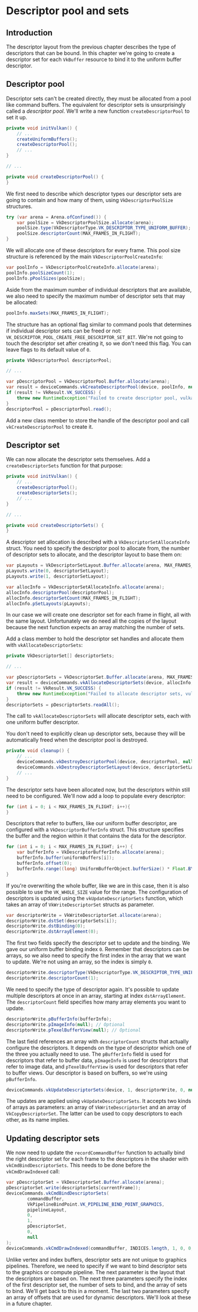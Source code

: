 # Descriptor pool and sets

## Introduction

The descriptor layout from the previous chapter describes the type of descriptors that can be bound. In this chapter we're going to create a descriptor set for each `VkBuffer` resource to bind it to the uniform buffer descriptor.

## Descriptor pool

Descriptor sets can't be created directly, they must be allocated from a pool like command buffers. The equivalent for descriptor sets is unsurprisingly called a *descriptor pool*. We'll write a new function `createDescriptorPool` to set it up.

```java
private void initVulkan() {
    // ...
    createUniformBuffers();
    createDescriptorPool();
    // ...
}

// ...

private void createDescriptorPool() {
}
```

We first need to describe which descriptor types our descriptor sets are going to contain and how many of them, using `VkDescriptorPoolSize` structures.

```java
try (var arena = Arena.ofConfined()) {
    var poolSize = VkDescriptorPoolSize.allocate(arena);
    poolSize.type(VkDescriptorType.VK_DESCRIPTOR_TYPE_UNIFORM_BUFFER);
    poolSize.descriptorCount(MAX_FRAMES_IN_FLIGHT);
}
```

We will allocate one of these descriptors for every frame. This pool size structure is referenced by the main `VkDescriptorPoolCreateInfo`:

```java
var poolInfo = VkDescriptorPoolCreateInfo.allocate(arena);
poolInfo.poolSizeCount(1);
poolInfo.pPoolSizes(poolSize);
```

Aside from the maximum number of individual descriptors that are available, we also need to specify the maximum number of descriptor sets that may be allocated:

```java
poolInfo.maxSets(MAX_FRAMES_IN_FLIGHT);
```

The structure has an optional flag similar to command pools that determines if individual descriptor sets can be freed or not: `VK_DESCRIPTOR_POOL_CREATE_FREE_DESCRIPTOR_SET_BIT`. We're not going to touch the descriptor set after creating it, so we don't need this flag. You can leave flags to its default value of `0`.

```java
private VkDescriptorPool descriptorPool;

// ...

var pDescriptorPool = VkDescriptorPool.Buffer.allocate(arena);
var result = deviceCommands.vkCreateDescriptorPool(device, poolInfo, null, pDescriptorPool);
if (result != VkResult.VK_SUCCESS) {
    throw new RuntimeException("Failed to create descriptor pool, vulkan error code: " + VkResult.explain(result));
}
descriptorPool = pDescriptorPool.read();
```

Add a new class member to store the handle of the descriptor pool and call `vkCreateDescriptorPool` to create it.

## Descriptor set

We can now allocate the descriptor sets themselves. Add a `createDescriptorSets` function for that purpose:

```java
private void initVulkan() {
    // ...
    createDescriptorPool();
    createDescriptorSets();
    // ...
}

// ...

private void createDescriptorSets() {
}
```

A descriptor set allocation is described with a `VkDescriptorSetAllocateInfo` struct. You need to specify the descriptor pool to allocate from, the number of descriptor sets to allocate, and the descriptor layout to base them on:

```java
var pLayouts = VkDescriptorSetLayout.Buffer.allocate(arena, MAX_FRAMES_IN_FLIGHT);
pLayouts.write(0, descriptorSetLayout);
pLayouts.write(1, descriptorSetLayout);

var allocInfo = VkDescriptorSetAllocateInfo.allocate(arena);
allocInfo.descriptorPool(descriptorPool);
allocInfo.descriptorSetCount(MAX_FRAMES_IN_FLIGHT);
allocInfo.pSetLayouts(pLayouts);
```

In our case we will create one descriptor set for each frame in flight, all with the same layout. Unfortunately we do need all the copies of the layout because the next function expects an array matching the number of sets.

Add a class member to hold the descriptor set handles and allocate them with `vkAllocateDescriptorSets`:

```java
private VkDescriptorSet[] descriptorSets;

// ...

var pDescriptorSets = VkDescriptorSet.Buffer.allocate(arena, MAX_FRAMES_IN_FLIGHT);
var result = deviceCommands.vkAllocateDescriptorSets(device, allocInfo, pDescriptorSets);
if (result != VkResult.VK_SUCCESS) {
    throw new RuntimeException("Failed to allocate descriptor sets, vulkan error code: " + VkResult.explain(result));
}
descriptorSets = pDescriptorSets.readAll();
```

The call to `vkAllocateDescriptorSets` will allocate descriptor sets, each with one uniform buffer descriptor.

You don't need to explicitly clean up descriptor sets, because they will be automatically freed when the descriptor pool is destroyed.

```java
private void cleanup() {
    // ...
    deviceCommands.vkDestroyDescriptorPool(device, descriptorPool, null);
    deviceCommands.vkDestroyDescriptorSetLayout(device, descriptorSetLayout, null);
    // ...
}
```

The descriptor sets have been allocated now, but the descriptors within still need to be configured. We'll now add a loop to populate every descriptor:

```java
for (int i = 0; i < MAX_FRAMES_IN_FLIGHT; i++){
}
```

Descriptors that refer to buffers, like our uniform buffer descriptor, are configured with a `VkDescriptorBufferInfo` struct. This structure specifies the buffer and the region within it that contains the data for the descriptor.

```java
for (int i = 0; i < MAX_FRAMES_IN_FLIGHT; i++) {
    var bufferInfo = VkDescriptorBufferInfo.allocate(arena);
    bufferInfo.buffer(uniformBuffers[i]);
    bufferInfo.offset(0);
    bufferInfo.range((long) UniformBufferObject.bufferSize() * Float.BYTES);
}
```

If you're overwriting the whole buffer, like we are in this case, then it is also possible to use the `VK_WHOLE_SIZE` value for the range. The configuration of descriptors is updated using the `vkUpdateDescriptorSets` function, which takes an array of `VkWriteDescriptorSet` structs as parameter.

```java
var descriptorWrite = VkWriteDescriptorSet.allocate(arena);
descriptorWrite.dstSet(descriptorSets[i]);
descriptorWrite.dstBinding(0);
descriptorWrite.dstArrayElement(0);
```

The first two fields specify the descriptor set to update and the binding. We gave our uniform buffer binding index `0`. Remember that descriptors can be arrays, so we also need to specify the first index in the array that we want to update. We're not using an array, so the index is simply `0`.

```java
descriptorWrite.descriptorType(VkDescriptorType.VK_DESCRIPTOR_TYPE_UNIFORM_BUFFER);
descriptorWrite.descriptorCount(1);
```

We need to specify the type of descriptor again. It's possible to update multiple descriptors at once in an array, starting at index `dstArrayElement`. The `descriptorCount` field specifies how many array elements you want to update.

```java
descriptorWrite.pBufferInfo(bufferInfo);
descriptorWrite.pImageInfo(null); // Optional
descriptorWrite.pTexelBufferView(null); // Optional
```

The last field references an array with `descriptorCount` structs that actually configure the descriptors. It depends on the type of descriptor which one of the three you actually need to use. The `pBufferInfo` field is used for descriptors that refer to buffer data, `pImageInfo` is used for descriptors that refer to image data, and `pTexelBufferView` is used for descriptors that refer to buffer views. Our descriptor is based on buffers, so we're using `pBufferInfo`.

```java
deviceCommands.vkUpdateDescriptorSets(device, 1, descriptorWrite, 0, null);
```

The updates are applied using `vkUpdateDescriptorSets`. It accepts two kinds of arrays as parameters: an array of `VkWriteDescriptorSet` and an array of `VkCopyDescriptorSet`. The latter can be used to copy descriptors to each other, as its name implies.

## Updating descriptor sets

We now need to update the `recordCommandBuffer` function to actually bind the right descriptor set for each frame to the descriptors in the shader with `vkCmdBindDescriptorSets`. This needs to be done before the `vkCmdDrawIndexed` call:

```java
var pDescriptorSet = VkDescriptorSet.Buffer.allocate(arena);
pDescriptorSet.write(descriptorSets[currentFrame]);
deviceCommands.vkCmdBindDescriptorSets(
        commandBuffer,
        VkPipelineBindPoint.VK_PIPELINE_BIND_POINT_GRAPHICS,
        pipelineLayout,
        0,
        1,
        pDescriptorSet,
        0,
        null
);
deviceCommands.vkCmdDrawIndexed(commandBuffer, INDICES.length, 1, 0, 0, 0);
```

Unlike vertex and index buffers, descriptor sets are not unique to graphics pipelines. Therefore, we need to specify if we want to bind descriptor sets to the graphics or compute pipeline. The next parameter is the layout that the descriptors are based on. The next three parameters specify the index of the first descriptor set, the number of sets to bind, and the array of sets to bind. We'll get back to this in a moment. The last two parameters specify an array of offsets that are used for dynamic descriptors. We'll look at these in a future chapter.
